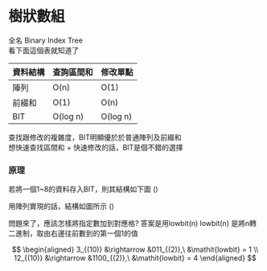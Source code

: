 # 樹狀數組
全名 Binary Index Tree  
看下面這個表就知道了

| 資料結構  | 查詢區間和         | 修改單點  |
| -------- | ----------------- | -------- |
| 陣列      |   O(n)           | O(1)     |
| 前綴和    |   O(1)           | O(n)     |
| BIT      |   O(log n)        | O(log n) |

查找跟修改的複雜度，BIT明顯優於於普通陣列及前綴和 <br>
想快速查找區間和 + 快速修改的話，BIT是個不錯的選擇

### 原理
若將一個1~8的資料存入BIT，則其結構如下圖
()

用陣列實現的話，結構如圖所示
()

問題來了，應該怎樣將指定數加到對應格?
答案是用lowbit(n)
lowbit(n) 是將n轉二進制，取由右邊往前數到的第一個1的值 <br>

$$
\begin{aligned}
3_{(10)}  &\rightarrow  &011_{(2)},\  &\mathit{lowbit} = 1 \\
12_{(10)} &\rightarrow  &1100_{(2)},\ &\mathit{lowbit} = 4
\end{aligned}
$$
